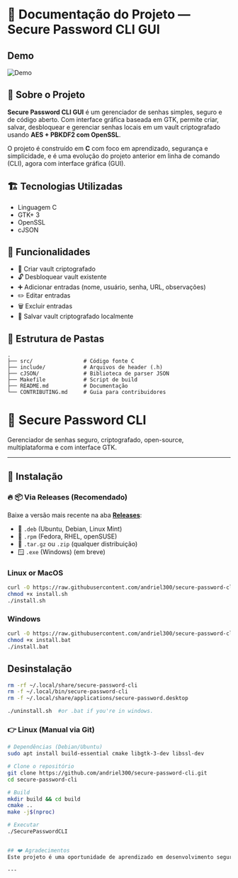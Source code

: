 # 📜 Documentação do Projeto — **Secure Password CLI GUI**
## Demo

![Demo](./bin/demo.gif)
## 🔐 Sobre o Projeto
**Secure Password CLI GUI** é um gerenciador de senhas simples, seguro e de código aberto. Com interface gráfica baseada em GTK, permite criar, salvar, desbloquear e gerenciar senhas locais em um vault criptografado usando **AES + PBKDF2 com OpenSSL**.

O projeto é construído em **C** com foco em aprendizado, segurança e simplicidade, e é uma evolução do projeto anterior em linha de comando (CLI), agora com interface gráfica (GUI).

## 🏗️ Tecnologias Utilizadas
- Linguagem C
- GTK+ 3
- OpenSSL
- cJSON

## 🚀 Funcionalidades
- 🔐 Criar vault criptografado
- 🔓 Desbloquear vault existente
- ➕ Adicionar entradas (nome, usuário, senha, URL, observações)
- ✏️ Editar entradas
- 🗑️ Excluir entradas
- 💾 Salvar vault criptografado localmente

## 📂 Estrutura de Pastas
```
.
├── src/                # Código fonte C
├── include/            # Arquivos de header (.h)
├── cJSON/              # Biblioteca de parser JSON
├── Makefile            # Script de build
├── README.md           # Documentação
└── CONTRIBUTING.md     # Guia para contribuidores
```

# 🔐 Secure Password CLI

Gerenciador de senhas seguro, criptografado, open-source, multiplataforma e com interface GTK.

---

## 🚀 Instalação

### 🔥 📦 Via Releases (Recomendado)

Baixe a versão mais recente na aba **[Releases](https://github.com/andriel300/secure-password-cli/releases)**:

- 🐧 `.deb` (Ubuntu, Debian, Linux Mint)
- 🐧 `.rpm` (Fedora, RHEL, openSUSE)
- 🐧 `.tar.gz` ou `.zip` (qualquer distribuição)
- 🪟 `.exe` (Windows) (em breve)

### Linux or MacOS
```bash
curl -O https://raw.githubusercontent.com/andriel300/secure-password-cli/main/install.sh
chmod +x install.sh
./install.sh
```
### Windows
```bash
curl -O https://raw.githubusercontent.com/andriel300/secure-password-cli/main/install.bat
chmod +x install.bat
./install.bat
```

## Desinstalação
```bash
rm -rf ~/.local/share/secure-password-cli
rm -f ~/.local/bin/secure-password-cli
rm -f ~/.local/share/applications/secure-password.desktop
```

```bash
./uninstall.sh  #or .bat if you're in windows.
```

### 👉 Linux (Manual via Git)

```bash
# Dependências (Debian/Ubuntu)
sudo apt install build-essential cmake libgtk-3-dev libssl-dev

# Clone o repositório
git clone https://github.com/andriel300/secure-password-cli.git
cd secure-password-cli

# Build
mkdir build && cd build
cmake ..
make -j$(nproc)

# Executar
./SecurePasswordCLI


## ❤️ Agradecimentos
Este projeto é uma oportunidade de aprendizado em desenvolvimento seguro e construção de interfaces gráficas com C.

---

